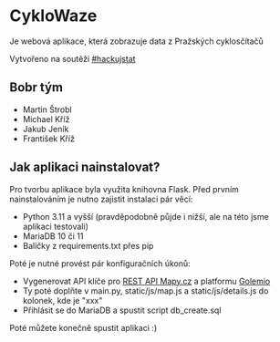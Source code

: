 # CykloWaze

Je webová aplikace, která zobrazuje data z Pražských cyklosčítačů

Vytvořeno na soutěži [#hackujstat](https://hackujstat.cz/)

## Bobr tým

- Martin Štrobl
- Michael Kříž
- Jakub Jeník
- František Kříž

## Jak aplikaci nainstalovat?

Pro tvorbu aplikace byla využita knihovna Flask. Před prvním nainstalováním je nutno zajistit instalaci pár věcí:
- Python 3.11 a vyšší (pravděpodobně půjde i nižší, ale na této jsme aplikaci testovali)
- MariaDB 10 či 11
- Balíčky z requirements.txt přes pip

Poté je nutné provést pár konfiguračních úkonů:
- Vygenerovat API klíče pro [REST API Mapy.cz](https://developer.mapy.cz/account/projects) a platformu [Golemio](https://api.golemio.cz/api-keys/dashboard)
- Ty poté doplňte v main.py, static/js/map.js a static/js/details.js do kolonek, kde je "xxx"
- Přihlásit se do MariaDB a spustit script db_create.sql

Poté můžete konečně spustit aplikaci :)


